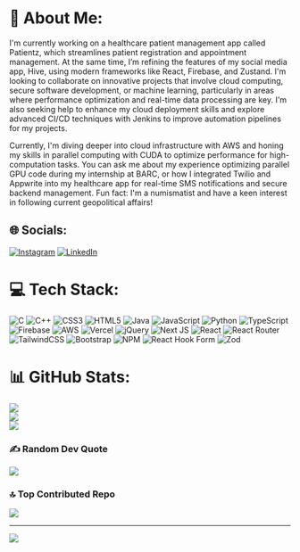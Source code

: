 # 💫 About Me:
I'm currently working on a healthcare patient management app called Patientz, which streamlines patient registration and appointment management. At the same time, I’m refining the features of my social media app, Hive, using modern frameworks like React, Firebase, and Zustand. I'm looking to collaborate on innovative projects that involve cloud computing, secure software development, or machine learning, particularly in areas where performance optimization and real-time data processing are key. I'm also seeking help to enhance my cloud deployment skills and explore advanced CI/CD techniques with Jenkins to improve automation pipelines for my projects.

Currently, I'm diving deeper into cloud infrastructure with AWS and honing my skills in parallel computing with CUDA to optimize performance for high-computation tasks. You can ask me about my experience optimizing parallel GPU code during my internship at BARC, or how I integrated Twilio and Appwrite into my healthcare app for real-time SMS notifications and secure backend management. Fun fact: I'm a numismatist and have a keen interest in following current geopolitical affairs!


## 🌐 Socials:
[![Instagram](https://img.shields.io/badge/Instagram-%23E4405F.svg?logo=Instagram&logoColor=white)](https://instagram.com/amanj023) [![LinkedIn](https://img.shields.io/badge/LinkedIn-%230077B5.svg?logo=linkedin&logoColor=white)](https://linkedin.com/in/aman023jain) 

# 💻 Tech Stack:
![C](https://img.shields.io/badge/c-%2300599C.svg?style=for-the-badge&logo=c&logoColor=white) ![C++](https://img.shields.io/badge/c++-%2300599C.svg?style=for-the-badge&logo=c%2B%2B&logoColor=white) ![CSS3](https://img.shields.io/badge/css3-%231572B6.svg?style=for-the-badge&logo=css3&logoColor=white) ![HTML5](https://img.shields.io/badge/html5-%23E34F26.svg?style=for-the-badge&logo=html5&logoColor=white) ![Java](https://img.shields.io/badge/java-%23ED8B00.svg?style=for-the-badge&logo=openjdk&logoColor=white) ![JavaScript](https://img.shields.io/badge/javascript-%23323330.svg?style=for-the-badge&logo=javascript&logoColor=%23F7DF1E) ![Python](https://img.shields.io/badge/python-3670A0?style=for-the-badge&logo=python&logoColor=ffdd54) ![TypeScript](https://img.shields.io/badge/typescript-%23007ACC.svg?style=for-the-badge&logo=typescript&logoColor=white) ![Firebase](https://img.shields.io/badge/firebase-%23039BE5.svg?style=for-the-badge&logo=firebase) ![AWS](https://img.shields.io/badge/AWS-%23FF9900.svg?style=for-the-badge&logo=amazon-aws&logoColor=white) ![Vercel](https://img.shields.io/badge/vercel-%23000000.svg?style=for-the-badge&logo=vercel&logoColor=white) ![jQuery](https://img.shields.io/badge/jquery-%230769AD.svg?style=for-the-badge&logo=jquery&logoColor=white) ![Next JS](https://img.shields.io/badge/Next-black?style=for-the-badge&logo=next.js&logoColor=white) ![React](https://img.shields.io/badge/react-%2320232a.svg?style=for-the-badge&logo=react&logoColor=%2361DAFB) ![React Router](https://img.shields.io/badge/React_Router-CA4245?style=for-the-badge&logo=react-router&logoColor=white) ![TailwindCSS](https://img.shields.io/badge/tailwindcss-%2338B2AC.svg?style=for-the-badge&logo=tailwind-css&logoColor=white) ![Bootstrap](https://img.shields.io/badge/bootstrap-%238511FA.svg?style=for-the-badge&logo=bootstrap&logoColor=white) ![NPM](https://img.shields.io/badge/NPM-%23CB3837.svg?style=for-the-badge&logo=npm&logoColor=white) ![React Hook Form](https://img.shields.io/badge/React%20Hook%20Form-%23EC5990.svg?style=for-the-badge&logo=reacthookform&logoColor=white) ![Zod](https://img.shields.io/badge/zod-%233068b7.svg?style=for-the-badge&logo=zod&logoColor=white)
# 📊 GitHub Stats:
![](https://github-readme-stats.vercel.app/api?username=aman023jain&theme=dark&hide_border=false&include_all_commits=false&count_private=false)<br/>
![](https://github-readme-streak-stats.herokuapp.com/?user=aman023jain&theme=dark&hide_border=false)<br/>
![](https://github-readme-stats.vercel.app/api/top-langs/?username=aman023jain&theme=dark&hide_border=false&include_all_commits=false&count_private=false&layout=compact)

### ✍ Random Dev Quote
![](https://quotes-github-readme.vercel.app/api?type=horizontal&theme=tokyonight)

### 🔝 Top Contributed Repo
![](https://github-contributor-stats.vercel.app/api?username=aman023jain&limit=5&theme=dark&combine_all_yearly_contributions=true)

---
[![](https://visitcount.itsvg.in/api?id=aman023jain&icon=0&color=0)](https://visitcount.itsvg.in)

<!-- Proudly created with GPRM ( https://gprm.itsvg.in ) -->
